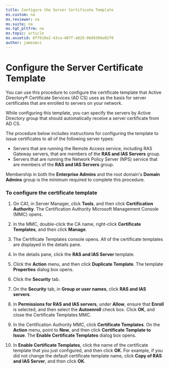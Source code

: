```yaml
---
title: Configure the Server Certificate Template
ms.custom: na
ms.reviewer: na
ms.suite: na
ms.tgt_pltfrm: na
ms.topic: article
ms.assetid: 8ff610e2-43ca-407f-a828-06d9366e02f0
author: jamesmci
---
```

# Configure the Server Certificate Template
You can use this procedure to configure the certificate template that Active Directory® Certificate Services \(AD CS\) uses as the basis for server certificates that are enrolled to servers on your network.  
  
While configuring this template, you can specify the servers by Active Directory group that should automatically receive a server certificate from AD CS.   
  
The procedure below includes instructions for configuring the template to issue certificates to all of the following server types:  
  
- Servers that are running the Remote Access service, including RAS Gateway servers, that are members of the **RAS and IAS Servers** group.  
- Servers that are running the Network Policy Server (NPS) service that are members of the **RAS and IAS Servers** group.  
  
Membership in both the **Enterprise Admins** and the root domain's **Domain Admins** group is the minimum required to complete this procedure.  
  
### To configure the certificate template  
  
1.  On CA1, in Server Manager, click **Tools**, and then click **Certification Authority**. The Certification Authority Microsoft Management Console \(MMC\) opens.  
  
2.  In the MMC, double\-click the CA name, right\-click **Certificate Templates**, and then click **Manage**.  
  
3.  The Certificate Templates console opens. All of the certificate templates are displayed in the details pane.  
  
4.  In the details pane, click the **RAS and IAS Server** template.  
  
5.  Click the **Action** menu, and then click **Duplicate Template**. The template **Properties** dialog box opens.  
  
6.  Click the **Security** tab.   
  
7.  On the **Security** tab, in **Group or user names**, click **RAS and IAS servers**.  
  
8.  In **Permissions for RAS and IAS servers**, under **Allow**, ensure that **Enroll** is selected, and then select the **Autoenroll** check box. Click **OK**, and close the Certificate Templates MMC.  
  
9.  In the Certification Authority MMC, click **Certificate Templates**. On the **Action** menu, point to **New**, and then click **Certificate Template to Issue**. The **Enable Certificate Templates** dialog box opens.  
  
10. In **Enable Certificate Templates**, click the name of the certificate template that you just configured, and then click **OK**. For example, if you did not change the default certificate template name, click **Copy of RAS and IAS Server**, and then click **OK**.  
  

